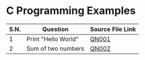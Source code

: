 # C Programming Examples

| S.N.     |  Question                              | Source File Link                      |
| -------- | -------------------------------------- | ------------------------------------- |
| 1        | Print "Hello World"                    | [QN001](examples/QN001.c)             |
| 2        | Sum of two numbers                     | [QN002](examples/QN002.c)             |

